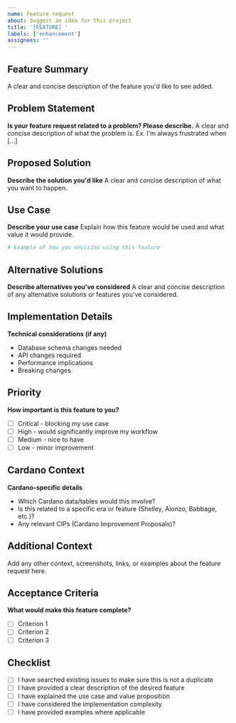 ```yaml
---
name: Feature request
about: Suggest an idea for this project
title: '[FEATURE] '
labels: ['enhancement']
assignees: ''
---
```


## Feature Summary

A clear and concise description of the feature you'd like to see added.

## Problem Statement

**Is your feature request related to a problem? Please describe.**
A clear and concise description of what the problem is. Ex. I'm always frustrated when [...]

## Proposed Solution

**Describe the solution you'd like**
A clear and concise description of what you want to happen.

## Use Case

**Describe your use case**
Explain how this feature would be used and what value it would provide.

```python
# Example of how you envision using this feature
```

## Alternative Solutions

**Describe alternatives you've considered**
A clear and concise description of any alternative solutions or features you've considered.

## Implementation Details

**Technical considerations (if any)**
- Database schema changes needed
- API changes required
- Performance implications
- Breaking changes

## Priority

**How important is this feature to you?**
- [ ] Critical - blocking my use case
- [ ] High - would significantly improve my workflow  
- [ ] Medium - nice to have
- [ ] Low - minor improvement

## Cardano Context

**Cardano-specific details**
- Which Cardano data/tables would this involve?
- Is this related to a specific era or feature (Shelley, Alonzo, Babbage, etc.)?
- Any relevant CIPs (Cardano Improvement Proposals)?

## Additional Context

Add any other context, screenshots, links, or examples about the feature request here.

## Acceptance Criteria

**What would make this feature complete?**
- [ ] Criterion 1
- [ ] Criterion 2
- [ ] Criterion 3

## Checklist

- [ ] I have searched existing issues to make sure this is not a duplicate
- [ ] I have provided a clear description of the desired feature
- [ ] I have explained the use case and value proposition
- [ ] I have considered the implementation complexity
- [ ] I have provided examples where applicable
